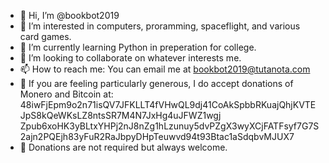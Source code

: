 - 👋 Hi, I’m @bookbot2019
- 👀 I’m interested in computers, proramming, spaceflight, and various card games.
- 🌱 I’m currently learning Python in preperation for college.
- 💞️ I’m looking to collaborate on whatever interests me.
- 📫 How to reach me: You can email me at bookbot2019@tutanota.com
- 👋 If you are feeling particularly generous, I do accept donations of Monero and Bitcoin at:
48iwFjEpm9o2n71isQV7JFKLLT4fVHwQL9dj41CoAkSpbbRKuajQhjKVTEJpS8kQeWKsLZ8ntsSR7M4N7JxHg4uJFWZ1wgj
Zpub6xoHK3yBLtxYHPj2nJ8nZg1hLzunuy5dvPZgX3wyXCjFATFsyf7G7S2ajn2PQEjh83yFuR2RaJbpyDHpTeuwvd94t93Btac1aSdqbvMJUX7
- 👋 Donations are not required but always welcome.
